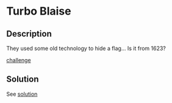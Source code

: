 # Turbo Blaise

## Description

They used some old technology to hide a flag... Is it from 1623?

[challenge](challenge/turbo-blaise.zip)

## Solution

See [solution](solution/README.md)
